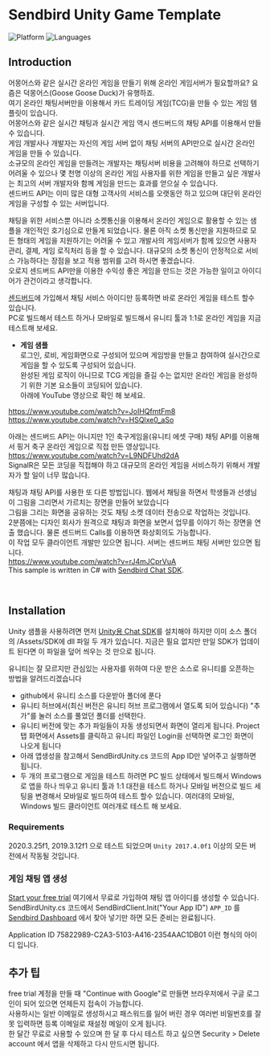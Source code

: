 # Sendbird Unity Game Template
![Platform](https://img.shields.io/badge/platform-UNITY%20%7C%20.NET-orange.svg)
![Languages](https://img.shields.io/badge/language-C%23-orange.svg)

## Introduction
어몽어스와 같은 실시간 온라인 게임을 만들기 위해 온라인 게임서버가 필요할까요? 요즘은 덕몽어스(Goose Goose Duck)가 유행하죠.<br />
여기 온라인 채팅서버만을 이용해서 카드 트레이딩 게임(TCG)을 만들 수 있는 게임 템플릿이 있습니다.<br />
어몽어스와 같은 실시간 채팅과 실시간 게임 역시 센드버드의 채팅 API를 이용해서 만들 수 있습니다.<br />
게임 개발사나 개발자는 자신의 게임 서버 없이 채팅 서버의 API만으로 실시간 온라인 게임을 만들 수 있습니다.<br />
소규모의 온라인 게임을 만들려는 개발자는 채팅서버 비용을 고려해야 하므로 선택하기 어려울 수 있으나 몇 천명 이상의 온라인 게임 사용자를 위한 게임을 만들고
싶은 개발사는 최고의 서버 개발자와 함께 게임을 만드는 효과를 얻으실 수 있습니다.<br />
센드버드 API는 이미 많은 대형 고객사의 서비스를 오랫동안 하고 있으며 대단위 온라인 게임을 구성할 수 있는 서버입니다.<br />

채팅을 위한 서비스뿐 아니라 소켓통신을 이용해서 온라인 게임으로 활용할 수 있는 샘플을 개인적인 호기심으로 만들게 되었습니다.
물론 아직 소켓 통신만을 지원하므로 모든 형태의 게임을 지원하기는 어려울 수 있고 개발사의 게임서버가 함께 있으면 사용자 관리, 결제, 게임 로직처리 등을 할 수 있습니다.
대규모의 소켓 통신이 안정적으로 서비스 가능하다는 장점을 보고 적용 범위를 고려 하시면 좋겠습니다.<br />
오로지 센드버드 API만을 이용한 수익성 좋은 게임을 만드는 것은 가능한 일이고 아이디어가 관건이라고 생각합니다.

[센드버드](https://sendbird.com)에 가입해서 채팅 서비스 아이디만 등록하면 바로 온라인 게임을 테스트 할수 있습니다.<br />
PC로 빌드해서 테스트 하거나 모바일로 빌드해서 유니티 툴과 1:1로 온라인 게임을 지금 테스트해 보세요.

- **게임 샘플** <br />
로그인, 로비, 게임화면으로 구성되어 있으며 게임방을 만들고 참여하여 실시간으로 게임을 할 수 있도록 구성되어 있습니다.<br />
완성된 게임 로직이 아니므로 TCG 게임을 즐길 수는 없지만 온라인 게임을 완성하기 위한 기본 요소들이 코딩되어 있습니다.<br />
아래에 YouTube 영상으로 확인 해 보세요.

 https://www.youtube.com/watch?v=JoIHQfmtFm8
<br /> https://www.youtube.com/watch?v=HSQlxe0_aSo

아래는 센드버드 API는 아니지만 1인 축구게임을(유니티 에셋 구매) 채팅 API를 이용해서 핑거 축구 온라인 게임으로 직접 만든 영상입니다.
<br />
https://www.youtube.com/watch?v=L9NDFUhd2dA <br />
SignalR은 모든 코딩을 직접해야 하고 대규모의 온라인 게임을 서비스하기 위해서 개발자가 할 일이 너무 많습니다.<br />

채팅과 채팅 API를 사용한 또 다른 방법입니다. 웹에서 채팅을 하면서 학생들과 선생님이 그림을 그리면서 가르치는 장면을 만들어 보았습니다<br />
그림을 그리는 화면을 공유하는 것도 채팅 소켓 데이터 전송으로 작업하는 것입니다.<br />
2분쯤에는 디자인 회사가 원격으로 채팅과 화면을 보면서 업무를 이야기 하는 장면을 연출 했습니다. 물론 센드버드 Calls를 이용하면 화상회의도 가능합니다.<br />
이 작업 모두 클라이언트 개발만 있으면 됩니다. 서버는 센드버드 채팅 서버만 있으면 됩니다.<br />
https://www.youtube.com/watch?v=rJ4mJCprVuA
<br />
This sample is written in C# with [Sendbird Chat SDK](https://github.com/sendbird/SendBird-SDK-dotNET).

<br />

## Installation

Unity 샘플을 사용하려면 먼저 [Unity용 Chat SDK](https://github.com/sendbird/SendBird-SDK-dotNET)를 설치해야 하지만 이미 소스 폴더의 /Assets/SDK에 dll 파일 두 개가 있습니다.
지금은 필요 없지만 만일 SDK가 업데이트 된다면 이 파일을 덮어 씌우는 것 만으로 됩니다.<br />

유니티는 잘 모르지만 관심있는 사용자를 위하여 다운 받은 소스로 유니티를 오픈하는 방법을 알려드리겠습니다<br />
- github에서 유니티 소스를 다운받아 폴더에 푼다
- 유니티 허브에서(최신 버전은 유니티 허브 프로그램에서 열도록 되어 있습니다) "추가"를 눌러 소스를 풀었던 폴더를 선택한다.
- 유니티 버전에 맞는 추가 파일들이 자동 생성되면서 화면이 열리게 됩니다. Project 탭 화면에서 Assets를 클릭하고 유니티 파일인 Login을 선택하면 로그인 화면이 나오게 됩니다
- 아래 앱생성을 참고해서 SendBirdUnity.cs 코드의 App ID만 넣어주고 실행하면 됩니다.
- 두 개의 프로그램으로 게임을 테스트 하려면 PC 빌드 상태에서 빌드해서 Windows로 앱을 하나 띄우고 유니티 툴과 1:1 대전을 테스트 하거나 모바일 버전으로 빌드 세팅을 변경해서 모바일로 빌드하여 테스트 할수 있습니다. 여러대의 모바일, Windows 빌드 클라이언트 여러개로 테스트 해 보세요.<br />

### Requirements
2020.3.25f1, 2019.3.12f1 으로 테스트 되었으며  `Unity 2017.4.0f1` 이상의 모든 버전에서 작동될 것입니다.

### 게임 채팅 앱 생성

[Start your free trial](https://dashboard.sendbird.com/auth/signup) 여기에서 무료로 가입하여 채팅 앱 아이디를 생성할 수 있습니다.<br />
SendBirdUnity.cs 코드에서  SendBirdClient.Init("Your App ID") `APP_ID` 를 [Sendbird Dashboard](https://dashboard.sendbird.com) 에서 찾아 넣기만 하면 모든 준비는 완료됩니다.<br />

Application ID  75822989-C2A3-5103-A416-2354AAC1DB01  이런 형식의 아이디 입니다.

## 추가 팁

free trial 계정을 만들 때 "Continue with Google"로 만들면 브라우저에서 구글 로그인이 되어 있으면 언제든지 접속이 가능합니다.<br />
사용하시는 일반 이메일로 생성하시고 패스워드를 잃어 버린 경우 여러번 비밀번호를 잘못 입력하면 등록 이메일로 재설정 메일이 오게 됩니다.<br />
한 달간 무료로 사용할 수 있으며 한 달 후 다시 테스트 하고 싶으면 Security > Delete account 에서 앱을 삭제하고 다시 만드시면 됩니다.

